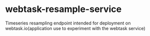 # webtask-resample-service
Timeseries resampling endpoint intended for deployment on webtask.io(application use to experiment with the webtask service)
